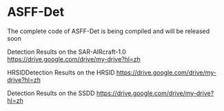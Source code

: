 # ASFF-Det
The complete code of ASFF-Det is being compiled and will be released soon

Detection Results on the SAR-AIRcraft-1.0 https://drive.google.com/drive/my-drive?hl=zh

HRSIDDetection Results on the HRSID https://drive.google.com/drive/my-drive?hl=zh

Detection Results on the SSDD https://drive.google.com/drive/my-drive?hl=zh
